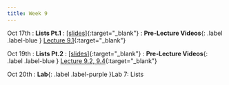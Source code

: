 ```yaml
---
title: Week 9
---
```

Oct 17th
: **Lists Pt.1**
  : [\[slides\]](https://docs.google.com/presentation/d/1Kd0Wy07nNMwbNhwDFdXQKxEH1soC0hipkeFlvfBC0t8/edit?usp=sharing){:target="_blank"}
: **Pre-Lecture Videos**{: .label .label-blue } [Lecture 9.1](https://youtube.com/playlist?list=PLr509y092L29-owhexIGvYZYF4-hfRGbJ){:target="_blank"}

Oct 19th
: **Lists Pt.2**
  : [\[slides\]](https://docs.google.com/presentation/d/1mQyRRAM2K0qlkuUB2A-rCbPczj8NMeVMsh2Y7N9c3aw/edit?usp=sharing){:target="_blank"}
: **Pre-Lecture Videos**{: .label .label-blue } [Lecture 9.2, 9.4](https://youtube.com/playlist?list=PLr509y092L29-owhexIGvYZYF4-hfRGbJ){:target="_blank"}

Oct 20th
: **Lab**{: .label .label-purple }Lab 7: Lists
